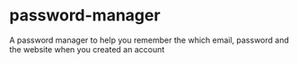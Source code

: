 # password-manager

A password manager to help you remember the which email, password and the website when you created an account
